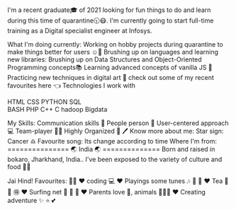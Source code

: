 I'm a recent graduate🎓 of 2021 looking for fun things to do and learn during this time of quarantine🕥😷. I'm currently going to start full-time training as a Digital specialist engineer at Infosys.

What I'm doing currently:
Working on hobby projects during quarantine to make things better for users ☺️💞
Brushing up on languages and learning new libraries:
 Brushing up on Data Structures and Object-Oriented Programming concepts📚
 Learning advanced concepts of vanilla JS 🍦
Practicing new techniques in digital art 🎨
check out some of my recent favourites here 👈
Technologies I work with 

HTML                     CSS 
PYTHON                   SQL  
BASH                     PHP 
C++                      C 
hadoop                   Bigdata

My Skills:
Communication skills 💬
People person 👫
User-centered approach 💻
Team-player 🙆‍♀️
Highly Organized 📝 🖊️
Know more about me:
Star sign: Cancer ♎
Favourite song: Its change according to time 
Where I'm from:
=============== 🌏 India 🌏 ==============
Born and raised in bokaro, Jharkhand, India.. I've been exposed to the variety of culture and food 💎💎

Jai Hind!
Favourites: 💯💯
♥️ coding 💻
♥️ Playings some tunes 🎶 🎼 🎸
♥️ Tea 🍵 🎍 🉐
♥️ Surfing net 🎄 🎅 🎁
♥️ Parents love 👫, animals 🐾🐶🐱
♥️ Creating adventure ✨ ⭐ 💕
